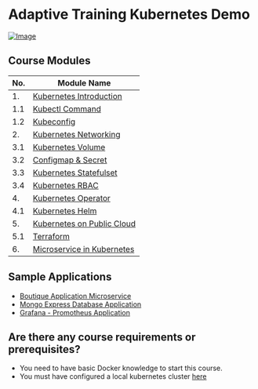# Adaptive Training Kubernetes Demo

[![Image](https://github.com/adaptivenetwork-lab/artwork/blob/master/logos/Horizontal_white.png "Course Kubernetes - Adaptive Training" )](https://training.adaptivenetworklab.org/)

## Course Modules

| No. | Module Name |
| ---- | ---------------- |
| 1.   | [Kubernetes Introduction](https://github.com/raflihadiana/kube-class/tree/main/kubernetes-introduction) |
| 1.1   | [Kubectl Command](https://github.com/raflihadiana/kube-class/tree/main/kubernetes-introduction/kubectl) |
| 1.2   | [Kubeconfig](https://github.com/raflihadiana/kube-class/tree/main/kubernetes-introduction/kube-config) |
| 2.   | [Kubernetes Networking](https://github.com/raflihadiana/kube-class/tree/main/kubernetes-ingress) |
| 3.1   | [Kubernetes Volume](https://github.com/raflihadiana/kube-class/tree/main/kubernetes-volume) |
| 3.2   | [Configmap & Secret](https://github.com/raflihadiana/kube-class/tree/main/configmap-secret) |
| 3.3   | [Kubernetes Statefulset](https://github.com/raflihadiana/kube-class/tree/main/kubernetes-statefulset) |
| 3.4   | [Kubernetes RBAC](https://github.com/raflihadiana/kube-class/tree/main/kubernetes-rbac) |
| 4.   | [Kubernetes Operator](https://github.com/raflihadiana/kube-class/tree/main/kubernetes-operator) |
| 4.1   | [Kubernetes Helm](https://github.com/raflihadiana/kube-class/tree/main/kubernetes-helm) |
| 5.   | [Kubernetes on Public Cloud](https://github.com/raflihadiana/kube-class/tree/main/kubernetes-aks) |
| 5.1   | [Terraform](https://github.com/raflihadiana/kube-class/tree/main/kubernetes-aks/terraform) |
| 6.   | [Microservice in Kubernetes](https://github.com/raflihadiana/kube-class/tree/main/microservice-app) |


## Sample Applications
- [Boutique Application Microservice](https://github.com/raflihadiana/kube-class/tree/main/microservice-app) 
- [Mongo Express Database Application](https://github.com/raflihadiana/kube-class/tree/main/database-app)
- [Grafana - Promotheus Application](https://github.com/raflihadiana/kube-class/tree/main/monitoring-app)


## Are there any course requirements or prerequisites?
- You need to have basic Docker knowledge to start this course.  
- You must have configured a local kubernetes cluster [here](https://github.com/raflihadiana/kube-class/tree/main/a-prerequisite)
